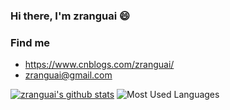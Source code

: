 ### Hi there, I'm zranguai 😄

<!--
**zranguai/zranguai** is a ✨ _special_ ✨ repository because its `README.md` (this file) appears on your GitHub profile.
Here are some ideas to get you started:

- 🔭 I’m currently working on ...
- 🌱 I’m currently learning ...
- 👯 I’m looking to collaborate on ...
- 🤔 I’m looking for help with ...
- 💬 Ask me about ...
- 📫 How to reach me: ...
- 😄 Pronouns: ...
- ⚡ Fun fact: ...
-->
### Find me
+ <https://www.cnblogs.com/zranguai/>
+ <zranguai@gmail.com>

[![zranguai's github stats](https://github-readme-stats.vercel.app/api?username=zranguai)](https://github.com/zranguai/github-readme-stats)
![Most Used Languages](https://github-readme-stats.vercel.app/api/top-langs/?username=zranguai&theme=light&layout=compact)
